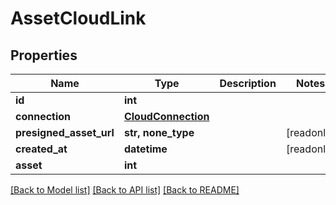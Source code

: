 # AssetCloudLink


## Properties

Name | Type | Description | Notes
------------ | ------------- | ------------- | -------------
**id** | **int** |  | 
**connection** | [**CloudConnection**](CloudConnection.md) |  | 
**presigned_asset_url** | **str, none_type** |  | [readonly] 
**created_at** | **datetime** |  | [readonly] 
**asset** | **int** |  | 

[[Back to Model list]](../README.md#models) [[Back to API list]](../README.md#api-endpoints) [[Back to README]](../README.md)


